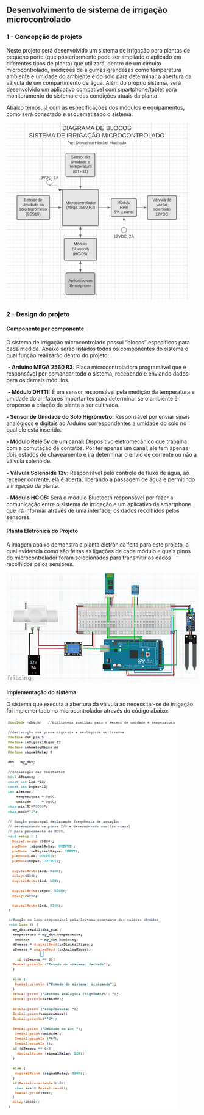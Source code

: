 ## **Desenvolvimento de sistema de irrigação microcontrolado**

### **1 - Concepção do projeto**			

Neste projeto será desenvolvido um sistema de irrigação para plantas de pequeno porte (que posteriormente pode ser ampliado e aplicado em diferentes tipos de planta) que utilizará, dentro de um circuito microcontrolado, medições de algumas grandezas como temperatura ambiente e umidade do ambiente e do solo para determinar a abertura da válvula de um compartimento de água. Além do próprio sistema, será desenvolvido um aplicativo compatível com smartphone/tablet para monitoramento do sistema e das condições atuais da planta.

Abaixo temos, já com as especificações dos módulos e equipamentos, como será conectado e esquematizado o sistema:

![alt text](https://github.com/LPAE/pi2_eng_20_1/blob/master/DJONATHAN/Diagrama%20de%20blocos.PNG)

### **2 - Design do projeto**


#### **Componente por componente**
	
O sistema de irrigação microcontrolado possui “blocos” específicos para cada medida. 
Abaixo serão listados todos os componentes do sistema e qual função realizarão dentro do projeto:
	
​	**- Arduino MEGA 2560 R3:** Placa microcontroladora programável que é responsável por comandar todo o sistema, recebendo e enviando dados para os demais módulos.

​	**- Módulo DHT11:** É um sensor responsável pela medição da temperatura e umidade do ar, fatores importantes para determinar se o ambiente é propenso a criação da planta a ser cultivada.

**- Sensor de Umidade do Solo Higrômetro:** Responsável por enviar sinais analógicos e digitais ao Arduino correspondentes a umidade do solo no qual ele está inserido. 

**- Módulo Relé 5v de um canal:** Dispositivo eletromecânico que trabalha com a comutação de contatos. Por ter apenas um canal, ele tem apenas dois estados de chaveamento e irá determinar o envio de corrente ou não a válvula solenóide.

**- Válvula Solenóide 12v:** Responsável pelo controle de fluxo de água, ao receber corrente, ela é aberta, liberando a passagem de água e permitindo a irrigação da planta.
	
**- Módulo HC 05:** Será o módulo Bluetooth responsável por fazer a comunicação entre o sistema de irrigação e um aplicativo de smartphone que irá informar através de uma interface, os dados recolhidos pelos sensores.


#### **Planta Eletrônica do Projeto**

A imagem abaixo demonstra a planta eletrônica feita para este projeto, a qual evidencia como são feitas as ligações de cada módulo e quais pinos do microcontrolador foram selecionados para transmitir os dados recolhidos pelos sensores.

![alt text](https://github.com/LPAE/pi2_eng_20_1/blob/master/DJONATHAN/Planta%20-%20Sist_irrig_2020_1.PNG)


**Implementação do sistema**

O sistema que executa a abertura da válvula ao necessitar-se de irrigação foi implementado no microcontrolador através do código abaixo:

![alt text](https://github.com/LPAE/pi2_eng_20_1/blob/master/DJONATHAN/Sketch_projeto_irriga%C3%A7%C3%A3o.png)

